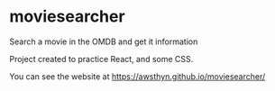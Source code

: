 # moviesearcher
Search a movie in the OMDB and get it information

Project created to practice React, and some CSS.

You can see the website at https://awsthyn.github.io/moviesearcher/
